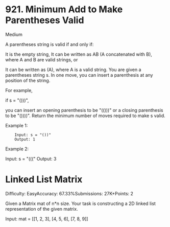 # 921. Minimum Add to Make Parentheses Valid
Medium

A parentheses string is valid if and only if:

It is the empty string,
It can be written as AB (A concatenated with B), where A and B are valid strings, or

It can be written as (A), where A is a valid string.
You are given a parentheses string s. In one move, you can insert a parenthesis at any position of the string.

For example, 

if s = "()))", 

you can insert an opening parenthesis to be "(()))" or a closing parenthesis to be "())))".
Return the minimum number of moves required to make s valid.

 

Example 1:

        Input: s = "())"
        Output: 1

Example 2:

Input: s = "((("
Output: 3
 


# Linked List Matrix

Difficulty: EasyAccuracy: 67.33%Submissions: 27K+Points: 2

Given a Matrix mat of n*n size. Your task is constructing a 2D linked list representation of the given matrix.

Input: mat = [[1, 2, 3], [4, 5, 6], [7, 8, 9]]


